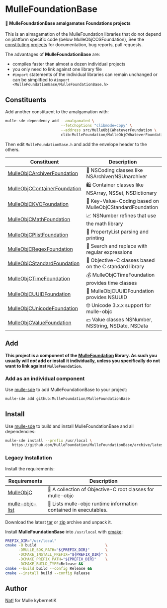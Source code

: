 # MulleFoundationBase

#### 🧱 MulleFoundationBase amalgamates Foundations projects

This is an almagamation of the MulleFoundation libraries that do not 
depend on platform specific code (below MulleObjCOSFoundation),
See the [constituting projects](#Constituents) for documentation, 
bug reports, pull requests.

The advantages of **MulleFoundationBase** are:

* compiles faster than almost a dozen individual projects
* you only need to link against one library file
* `#import` statements of the individual libraries can remain unchanged or can be simplified to `#import <MulleFoundationBase/MulleFoundationBase.h>`









## Constituents

Add another constituent to the amalgamation with:

``` bash
mulle-sde dependency add --amalgamated \
                         --fetchoptions "clibmode=copy" \
                         --address src/MulleObjCWhateverFoundation \
                         clib:MulleFoundation/MulleObjCWhateverFoundation
```

Then edit `MulleFoundationBase.h` and add the envelope header to the others.



| Constituent                                  | Description
|----------------------------------------------|-----------------------
| [MulleObjCArchiverFoundation](https://github.com/MulleFoundation/MulleObjCArchiverFoundation) | 🚪 NSCoding classes like NSArchiver/NSUnarchiver
| [MulleObjCContainerFoundation](https://github.com/MulleFoundation/MulleObjCContainerFoundation) | 🛍 Container classes like NSArray, NSSet, NSDictionary
| [MulleObjCKVCFoundation](https://github.com/MulleFoundation/MulleObjCKVCFoundation) | 🔑 Key-Value-Coding based on MulleObjCStandardFoundation
| [MulleObjCMathFoundation](https://github.com/MulleFoundation/MulleObjCMathFoundation) | 📈 NSNumber refines that use the math library
| [MulleObjCPlistFoundation](https://github.com/MulleFoundation/MulleObjCPlistFoundation) | 🏢 PropertyList parsing and printing
| [MulleObjCRegexFoundation](https://github.com/MulleFoundation/MulleObjCRegexFoundation) | 🫅 Search and replace with regular expressions
| [MulleObjCStandardFoundation](https://github.com/MulleFoundation/MulleObjCStandardFoundation) | 🚤 Objective-C classes based on the C standard library
| [MulleObjCTimeFoundation](https://github.com/MulleFoundation/MulleObjCTimeFoundation) | 💰 MulleObjCTimeFoundation provides time classes
| [MulleObjCUUIDFoundation](https://github.com/MulleFoundation/MulleObjCUUIDFoundation) | 🛂 MulleObjCUUIDFoundation provides NSUUID
| [MulleObjCUnicodeFoundation](https://github.com/MulleFoundation/MulleObjCUnicodeFoundation) | 🤓 Unicode 3.x.x support for mulle-objc
| [MulleObjCValueFoundation](https://github.com/MulleFoundation/MulleObjCValueFoundation) | 💶 Value classes NSNumber, NSString, NSDate, NSData


## Add

**This project is a component of the [MulleFoundation](//github.com/MulleFoundation/MulleFoundation) library.
As such you usually will *not* add or install it individually, unless you
specifically do not want to link against `MulleFoundation`.**


### Add as an individual component

Use [mulle-sde](//github.com/mulle-sde) to add MulleFoundationBase to your project:

``` sh
mulle-sde add github:MulleFoundation/MulleFoundationBase
```


## Install

Use [mulle-sde](//github.com/mulle-sde) to build and install MulleFoundationBase and all dependencies:

``` sh
mulle-sde install --prefix /usr/local \
   https://github.com/MulleFoundation/MulleFoundationBase/archive/latest.tar.gz
```

### Legacy Installation

Install the requirements:

| Requirements                                 | Description
|----------------------------------------------|-----------------------
| [MulleObjC](https://github.com/mulle-objc/MulleObjC)             | 💎 A collection of Objective-C root classes for mulle-objc
| [mulle-objc-list](https://github.com/mulle-objc/mulle-objc-list)             | 📒 Lists mulle-objc runtime information contained in executables.

Download the latest [tar](https://github.com/MulleFoundation/MulleFoundationBase/archive/refs/tags/latest.tar.gz) or [zip](https://github.com/MulleFoundation/MulleFoundationBase/archive/refs/tags/latest.zip) archive and unpack it.

Install **MulleFoundationBase** into `/usr/local` with [cmake](https://cmake.org):

``` sh
PREFIX_DIR="/usr/local"
cmake -B build                               \
      -DMULLE_SDK_PATH="${PREFIX_DIR}"       \
      -DCMAKE_INSTALL_PREFIX="${PREFIX_DIR}" \
      -DCMAKE_PREFIX_PATH="${PREFIX_DIR}"    \
      -DCMAKE_BUILD_TYPE=Release &&
cmake --build build --config Release &&
cmake --install build --config Release
```

## Author

[Nat!](https://mulle-kybernetik.com/weblog) for Mulle kybernetiK  


